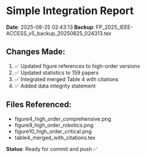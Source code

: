 # Simple Integration Report
**Date**: 2025-08-25 02:43:13
**Backup**: FP_2025_IEEE-ACCESS_v5_backup_20250825_024313.tex

## Changes Made:
1. ✅ Updated figure references to high-order versions
2. ✅ Updated statistics to 159 papers
3. ✅ Integrated merged Table 4 with citations
4. ✅ Added data integrity statement

## Files Referenced:
- figure4_high_order_comprehensive.png
- figure9_high_order_robotics.png  
- figure10_high_order_critical.png
- table4_merged_with_citations.tex

**Status**: Ready for commit and push ✅
